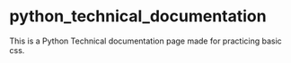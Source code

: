 # python_technical_documentation
This is a Python Technical documentation page made for practicing basic css.
